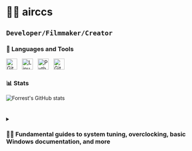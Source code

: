 # 🏄‍♂️ airccs

**`Developer/Filmmaker/Creator`**
---

### 🧰 Languages and Tools

<img align="left" alt="Git" width="30px" style="padding-right:10px;" src="https://cdn.jsdelivr.net/gh/devicons/devicon/icons/git/git-original.svg" />
<img align="left" alt="Linux" width="30px" style="padding-right:10px;" src="https://cdn.jsdelivr.net/gh/devicons/devicon/icons/linux/linux-original.svg" />
<img align="left" alt="Python" width="30px" style="padding-right:10px;" src="https://cdn.jsdelivr.net/gh/devicons/devicon/icons/python/python-plain.svg" />
<img align="left" alt="GitHub" width="30px" style="padding-right:10px;" src="https://cdn.jsdelivr.net/gh/devicons/devicon/icons/github/github-original.svg" />
<br />

#

### 📊 Stats

![Forrest's GitHub stats](https://github-readme-stats.vercel.app/api?username=airccs&show_icons=true&theme=gruvbox)

<!-- ![GitHub Streak](https://streak-stats.demolab.com?user=ForrestKnight&theme=gruvbox&border_radius=4.5) -->

#

<details>
 <summary><h3>👨‍💻 Fundamental guides to system tuning, overclocking, basic Windows documentation, and more</h3></summary>
   
   **ACT WIN + OFFICE**
   
   https://github.com/massgravel/Microsoft-Activation-Scripts
   
   **Office-Tool download**

   https://github.com/YerongAI/Office-Tool/releases
   
   **Fundamental guides to system tuning, overclocking, basic Windows documentation, and more**

   https://github.com/amitxv/PC-Tuning/tree/main
   https://github.com/BoringBoredom/PC-Optimization-Hub
   https://github.com/sieger/handbook
   https://github.com/djdallmann/GamingPCSetup/tree/master
   https://learn.microsoft.com/en-us/sysinternals/
   https://learn.microsoft.com/ru-ru/windows/win32/procthread/about-processes-and-threads
   https://learn.microsoft.com/en-us/windows-hardware/drivers/kernel/?source=recommendations

